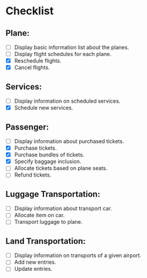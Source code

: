 # Checklist

## Plane:
- [ ] Display basic information list about the planes.
- [ ] Display flight schedules for each plane.
- [X] Reschedule flights.
- [X] Cancel flights.

## Services:
- [ ] Display information on scheduled services.
- [X] Schedule new services.

## Passenger:
- [ ] Display information about purchased tickets.
- [X] Purchase tickets.
- [X] Purchase bundles of tickets.
- [X] Specify baggage inclusion.
- [ ] Allocate tickets based on plane seats.
- [ ] Refund tickets.

## Luggage Transportation:
- [ ] Display information about transport car.
- [ ] Allocate item on car.
- [ ] Transport luggage to plane.

## Land Transportation:
- [ ] Display information on transports of a given airport.
- [ ] Add new entries.
- [ ] Update entries.
